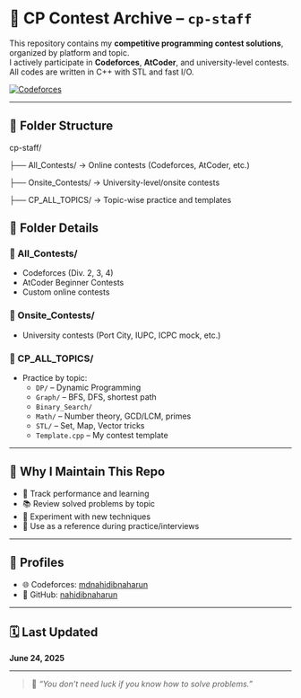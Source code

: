 # 🏹 CP Contest Archive – `cp-staff`

This repository contains my **competitive programming contest solutions**, organized by platform and topic.  
I actively participate in **Codeforces**, **AtCoder**, and university-level contests.  
All codes are written in C++ with STL and fast I/O.

[![Codeforces](https://img.shields.io/badge/Codeforces-mdnahidibnaharun-blue?style=flat-square&logo=codeforces)](https://codeforces.com/profile/mdnahidibnaharun)

---

## 📁 Folder Structure

cp-staff/

├── All_Contests/ → Online contests (Codeforces, AtCoder, etc.)

├── Onsite_Contests/ → University-level/onsite contests

├── CP_ALL_TOPICS/ → Topic-wise practice and templates


## 🧩 Folder Details

### 🔹 All_Contests/
- Codeforces (Div. 2, 3, 4)
- AtCoder Beginner Contests
- Custom online contests

### 🔹 Onsite_Contests/
- University contests (Port City, IUPC, ICPC mock, etc.)

### 🔹 CP_ALL_TOPICS/
- Practice by topic:
  - `DP/` – Dynamic Programming
  - `Graph/` – BFS, DFS, shortest path
  - `Binary_Search/`
  - `Math/` – Number theory, GCD/LCM, primes
  - `STL/` – Set, Map, Vector tricks
  - `Template.cpp` – My contest template

---

## 🧠 Why I Maintain This Repo

- 🔁 Track performance and learning
- 📚 Review solved problems by topic
- 🧪 Experiment with new techniques
- 🧭 Use as a reference during practice/interviews

---

## 🔗 Profiles

- 🌐 Codeforces: [mdnahidibnaharun](https://codeforces.com/profile/mdnahidibnaharun)
- 🧠 GitHub: [nahidibnaharun](https://github.com/nahidibnaharun)

---

## 🗓️ Last Updated

**June 24, 2025**

---

> 💬 _“You don’t need luck if you know how to solve problems.”_  
